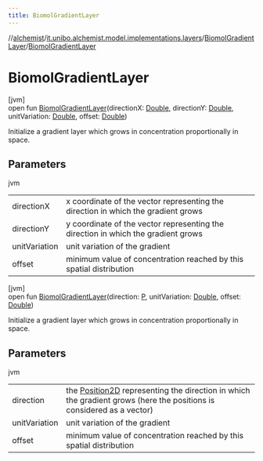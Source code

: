 ```yaml
---
title: BiomolGradientLayer
---
```

//[alchemist](../../../index.html)/[it.unibo.alchemist.model.implementations.layers](../index.html)/[BiomolGradientLayer](index.html)/[BiomolGradientLayer](-biomol-gradient-layer.html)



# BiomolGradientLayer



[jvm]\
open fun [BiomolGradientLayer](-biomol-gradient-layer.html)(directionX: [Double](https://kotlinlang.org/api/latest/jvm/stdlib/kotlin/-double/index.html), directionY: [Double](https://kotlinlang.org/api/latest/jvm/stdlib/kotlin/-double/index.html), unitVariation: [Double](https://kotlinlang.org/api/latest/jvm/stdlib/kotlin/-double/index.html), offset: [Double](https://kotlinlang.org/api/latest/jvm/stdlib/kotlin/-double/index.html))



Initialize a gradient layer which grows in concentration proportionally in space.



## Parameters


jvm

| | |
|---|---|
| directionX | x coordinate of the vector representing the direction in which the gradient grows |
| directionY | y coordinate of the vector representing the direction in which the gradient grows |
| unitVariation | unit variation of the gradient |
| offset | minimum value of concentration reached by this spatial distribution |





[jvm]\
open fun [BiomolGradientLayer](-biomol-gradient-layer.html)(direction: [P](index.html), unitVariation: [Double](https://kotlinlang.org/api/latest/jvm/stdlib/kotlin/-double/index.html), offset: [Double](https://kotlinlang.org/api/latest/jvm/stdlib/kotlin/-double/index.html))



Initialize a gradient layer which grows in concentration proportionally in space.



## Parameters


jvm

| | |
|---|---|
| direction | the [Position2D](../../it.unibo.alchemist.model.interfaces/-position2-d/index.html) representing the direction in which the gradient grows (here the positions is considered as a vector) |
| unitVariation | unit variation of the gradient |
| offset | minimum value of concentration reached by this spatial distribution |




